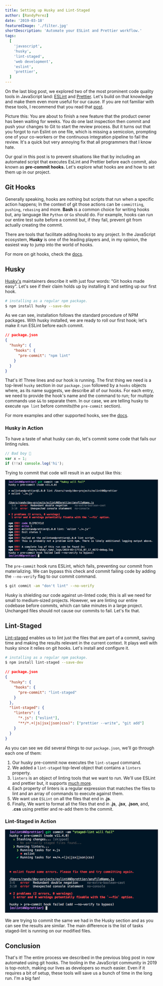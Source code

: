 ```yaml
---
title: Setting up Husky and Lint-Staged
author: [RandyPerez]
date: '2019-03-18'
featuredImage: './filter.jpg'
shortDescription: 'Automate your ESLint and Prettier workflow.'
tags:
  [
    'javascript',
    'husky',
    'lint-staged',
    'web development',
    'eslint',
    'prettier',
  ]
---
```


On the last blog post, we explored two of the most prominent code quality tools in JavaScript land: [ESLint](https://eslint.org/) and [Prettier](https://prettier.io/). Let's build on that knowledge and make them even more useful for our cause. If you are not familiar with these tools, I recommend that you read that [post](https://randyperez.tech/blog/prettier-eslint).

Picture this: You are about to finish a new feature that the product owner has been waiting for weeks. You do one last inspection then commit and push your changes to Git to start the review process. But it turns out that you forgot to run Eslint on one file, which is missing a semicolon, prompting one of your co-workers or the continuous integration pipeline to fail the review. It's a quick but very annoying fix that all programmers that I know hate.

Our goal in this post is to prevent situations like that by including an automated script that executes EsLint and Prettier before each commit, also known as **pre-commit hooks.** Let's explore what hooks are and how to set them up in our project.

## Git Hooks

Generally speaking, hooks are nothing but scripts that run when a specific action happens; In the context of git those actions can be `committing`, `pushing`, `rebasing` and more. **Bash** is a common choice for writing hooks but, any language like `Python` or `Go` should do. For example, hooks can run our entire test suite before a commit but, if they fail, prevent git from actually creating the commit.

There are tools that facilitate adding hooks to any project. In the JavaScript ecosystem, **Husky** is one of the leading players and, in my opinion, the easiest way to jump into the world of hooks.

For more on git hooks, check the [docs](https://git-scm.com/book/en/v2/Customizing-Git-Git-Hooks).

## Husky

[Husky's](https://www.npmjs.com/package/husky) maintainers describe it with just four words: "Git hooks made easy". Let's see if their claim holds up by installing it and setting up our first hook.

```bash
# installing as a regular npm package.
$ npm install husky --save-dev
```

As we can see, installation follows the standard procedure of NPM packages. With husky installed, we are ready to roll our first hook; let's make it run ESLint before each commit.

```json
// package.json
{
  "husky": {
    "hooks": {
      "pre-commit": "npm lint"
    }
  }
}
```

That's it! Three lines and our hook is running. The first thing we need is a top-level `husky` section in our `package.json` followed by a `hooks` objects where, as its name suggests, we describe all of our hooks. For each entry, we need to provide the hook's name and the command to run; for multiple commands use `&&` to separate them. In our case, we are telling husky to execute `npm lint` before commits(the `pre-commit` section).

For more examples and other supported hooks, see the [docs](https://github.com/typicode/husky/blob/master/DOCS.md).

### Husky in Action

To have a taste of what husky can do, let's commit some code that fails our linting rules.

```javascript
// Bad boy 🐶
var x = 1;
if (!!x) console.log('hi');
```

Trying to commit that code will result in an output like this:

![Husky is fails our commit](./huskyFails.png)

The `pre-commit` hook runs ESLint, which fails, preventing our commit from materializing. We can bypass this check and commit failing code by adding the `--no-verify` flag to our commit command.

```bash
$ git commit -am "don't lint" --no-verify
```

Husky is shielding our code against un-linted code; this is all we need for small to medium-sized projects. However, we are linting our entire codebase before commits, which can take minutes in a large project. Unchanged files should not cause our commits to fail. Let's fix that.

## Lint-Staged

[Lint-staged](https://github.com/okonet/lint-staged) enables us to lint just the files that are part of a commit, saving time and making the results relevant in the current context. It plays well with husky since it relies on git hooks. Let's install and configure it.

```bash
# installing as a regular npm package.
$ npm install lint-staged --save-dev
```

```json
// package.json
{
  "husky": {
    "hooks": {
      "pre-commit": "lint-staged"
    }
  },
  "lint-staged": {
    "linters": {
      "*.js": ["eslint"],
      "**/*.+(js|jsx|json|css)": ["prettier --write", "git add"]
    }
  }
}
```

As you can see we did several things to our `package.json`, we'll go through each one of them:

1. Our husky pre-commit now executes the `lint-staged` command.
2. We added a `lint-staged` top-level object that contains a `linters` property.
3. `linters` is an object of linting tools that we want to run. We'll use ESLint and prettier but, it supports [much more](https://github.com/okonet/lint-staged).
4. Each property of linters is a regular expression that matches the files to lint and an array of commands to execute against them.
5. We want use `ESLint` on all the files that end in **.js**.
6. Finally, We want to format all the files that end in **.js**, **.jsx**, **.json**, and, **.css** using prettier and re-add them to the commit.

### Lint-Staged in Action

![staged-=lint is fails our commit](./stagedFails.png)

We are trying to commit the same we had in the Husky section and as you can see the results are similar. The main difference is the list of tasks staged-lint is running on our modified files.

## Conclusion

That's it! The entire process we described in the previous blog post in now automated using git hooks. The tooling in the JavaScript community in 2019 is top-notch, making our lives as developers so much easier. Even if it requires a bit of setup, these tools will save us a bunch of time in the long run. I'm a big fan!
